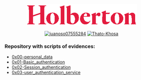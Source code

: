 <p align="center">
    <a href=#><img src="https://raw.githubusercontent.com/jbocane6/logos/main/holberton-logo.png" alt="holberton" /></a></p>
  
  <p align="center">
    <a href="[https://twitter.com/juanoso07555284](https://twitter.com/tbkhosa)" target="blank"><img align="center" src="https://raw.githubusercontent.com/rahuldkjain/github-profile-readme-generator/master/src/images/icons/Social/twitter.svg" alt="juanoso07555284" height="30" width="40" /></a>
  <a href="https://www.linkedin.com/in/thato-khosa-079643109?lipi=urn%3Ali%3Apage%3Ad_flagship3_profile_view_base_contact_details%3B5B0ZE4VTTXCoSfBxrO93hw%3D%3D" target="blank">
      <img align="center" src="https://raw.githubusercontent.com/Thato1016/github-profile-readme-generator/main/src/images/icons/Social/linked-in-alt.svg" alt="Thato-Khosa" height="30" width="40" /></a>
  </p>

### Repository with scripts of evidences:

- [0x00-personal_data](https://github.com/Thato1016/holbertonschool-backend-user-data/tree/main/0x00-personal_data)
- [0x01-Basic_authentication](https://github.com/Thato1016/holbertonschool-backend-user-data/tree/main/0x01-Basic_authentication)
- [0x02-Session_authentication](https://github.com/Thato1016/holbertonschool-backend-user-data/tree/main/0x02-Session_authentication)
- [0x03-user_authentication_service](https://github.com/Thato1016/holbertonschool-backend-user-data/tree/main/0x03-user_authentication_service)
